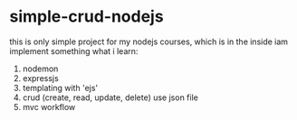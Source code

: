 # simple-crud-nodejs

this is only simple project for my nodejs courses, which is in the inside iam implement something what i learn:
1. nodemon 
2. expressjs
3. templating with 'ejs'
4. crud (create, read, update, delete) use json file
5. mvc workflow

